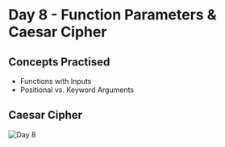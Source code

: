 # Day 8 - Function Parameters & Caesar Cipher
## Concepts Practised
- Functions with Inputs
- Positional vs. Keyword Arguments
## Caesar Cipher
![Day 8](https://github.com/user-attachments/assets/fe8069de-e952-48a4-a045-134945f8bd47)

